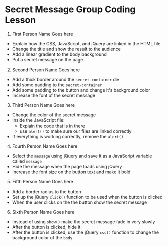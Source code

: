 # Secret Message Group Coding Lesson

1. First Person Name Goes here
  - Explain how the CSS, JavaScript, and jQuery are linked in the HTML file
  - Change the title and show the result to the audience
  - Add a linear gradient to the body background
  - Put a secret message on the page
2. Second Person Name Goes here
  - Add a thick border around the `secret-container` div
  - Add some padding to the `secret-container`
  - Add some padding to the button and change it's background color
  - Increase the font of the secret message
3. Third Person Name Goes here
  - Change the color of the secret message
  - Inside the JavaScript file:
      - Explain the code that is in there 
      - use `alert()` to make sure our files are linked correctly
  - If everything is working correctly, remove the `alert()`
4. Fourth Person Name Goes here
  - Select the `message` using jQuery and save it as a JavaScript variable called `message`
  - Hide the message when the page loads using jQuery
  - Increase the font size on the button text and make it bold
5. Fifth Person Name Goes here
  - Add a border radius to the button
  - Set up the jQuery `click()` function to be used when the button is clicked
  - When the user clicks on the the button show the secret message
6. Sixth Person Name Goes here
  - Instead of using `show()` make the secret message fade in very slowly
  - After the button is clicked, hide it
  - After the button is clicked, use the jQuery `css()` function to change the background color of the `body`
